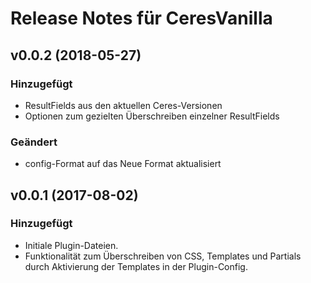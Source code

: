 # Release Notes für CeresVanilla

## v0.0.2 (2018-05-27)

### Hinzugefügt

- ResultFields aus den aktuellen Ceres-Versionen
- Optionen zum gezielten Überschreiben einzelner ResultFields

### Geändert

- config-Format auf das Neue Format aktualisiert

## v0.0.1 (2017-08-02)

### Hinzugefügt

- Initiale Plugin-Dateien.
- Funktionalität zum Überschreiben von CSS, Templates und Partials durch Aktivierung der Templates in der Plugin-Config.

